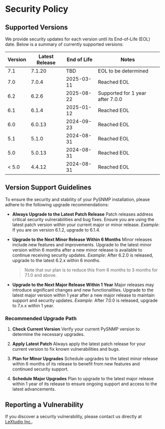 # Security Policy

## Supported Versions

We provide security updates for each version until its End-of-Life (EOL) date. Below is a summary of currently supported versions:

| Version | Latest Release | End of Life | Notes                              |
| ------- | -------------- | ----------- | ---------------------------------- |
| 7.1     | 7.1.20         | TBD         | EOL to be determined               |
| 7.0     | 7.0.4          | 2025-03-11  | Reached EOL                        |
| 6.2     | 6.2.6          | 2025-08-22  | Supported for 1 year after 7.0.0   |
| 6.1     | 6.1.4          | 2025-01-12  | Reached EOL                        |
| 6.0     | 6.0.13         | 2024-09-23  | Reached EOL                        |
| 5.1     | 5.1.0          | 2024-08-31  | Reached EOL                        |
| 5.0     | 5.0.13         | 2024-08-31  | Reached EOL                        |
| < 5.0   | 4.4.12         | 2024-08-31  | Reached EOL                        |

## Version Support Guidelines

To ensure the security and stability of your PySNMP installation, please adhere to the following upgrade recommendations:

- **Always Upgrade to the Latest Patch Release**
  Patch releases address critical security vulnerabilities and bug fixes. Ensure you are using the latest patch version within your current major or minor release.
  *Example:* If you are on version 6.1.2, upgrade to 6.1.4.

- **Upgrade to the Next Minor Release Within 6 Months**
  Minor releases include new features and improvements. Upgrade to the latest minor version within 6 months after a new minor release is available to continue receiving security updates.
  *Example:* After 6.2.0 is released, upgrade to the latest 6.2.x within 6 months.

  > Note that our plan is to reduce this from 6 months to 3 months for 7.1.0 and above.

- **Upgrade to the Next Major Release Within 1 Year**
  Major releases may introduce significant changes and new functionalities. Upgrade to the latest major version within 1 year after a new major release to maintain support and security updates.
  *Example:* After 7.0.0 is released, upgrade to 7.x.x within 1 year.

### Recommended Upgrade Path

1. **Check Current Version**
   Verify your current PySNMP version to determine the necessary upgrades.

2. **Apply Latest Patch**
   Always apply the latest patch release for your current version to fix known vulnerabilities and bugs.

3. **Plan for Minor Upgrades**
   Schedule upgrades to the latest minor release within 6 months of its release to benefit from new features and continued security support.

4. **Schedule Major Upgrades**
   Plan to upgrade to the latest major release within 1 year of its release to ensure ongoing support and access to the latest advancements.

## Reporting a Vulnerability

If you discover a security vulnerability, please contact us directly at [LeXtudio Inc.](https://lextudio.com).
